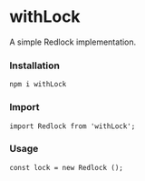 # withLock
A simple Redlock implementation.

### Installation
```
npm i withLock
```

### Import
```
import Redlock from 'withLock';
```

### Usage
```
const lock = new Redlock ();
```



